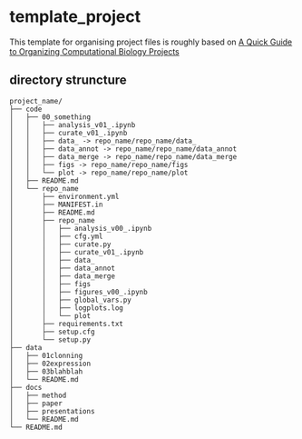 # template_project
This template for organising project files is roughly based on [A Quick Guide to Organizing Computational Biology Projects](https://journals.plos.org/ploscompbiol/article?id=10.1371/journal.pcbi.1000424)

## directory struncture

	project_name/
	├── code
	│   ├── 00_something
	│   │   ├── analysis_v01_.ipynb
	│   │   ├── curate_v01_.ipynb
	│   │   ├── data_ -> repo_name/repo_name/data_
	│   │   ├── data_annot -> repo_name/repo_name/data_annot
	│   │   ├── data_merge -> repo_name/repo_name/data_merge
	│   │   ├── figs -> repo_name/repo_name/figs
	│   │   └── plot -> repo_name/repo_name/plot
	│   ├── README.md
	│   └── repo_name
	│       ├── environment.yml
	│       ├── MANIFEST.in
	│       ├── README.md
	│       ├── repo_name
	│       │   ├── analysis_v00_.ipynb
	│       │   ├── cfg.yml
	│       │   ├── curate.py
	│       │   ├── curate_v01_.ipynb
	│       │   ├── data_
	│       │   ├── data_annot
	│       │   ├── data_merge
	│       │   ├── figs
	│       │   ├── figures_v00_.ipynb
	│       │   ├── global_vars.py
	│       │   ├── logplots.log
	│       │   └── plot
	│       ├── requirements.txt
	│       ├── setup.cfg
	│       └── setup.py
	├── data
	│   ├── 01clonning
	│   ├── 02expression
	│   ├── 03blahblah
	│   └── README.md
	├── docs
	│   ├── method
	│   ├── paper
	│   ├── presentations
	│   └── README.md
	└── README.md


